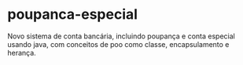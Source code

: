 # poupanca-especial
Novo sistema de conta bancária, incluindo poupança e conta especial usando java, com conceitos de poo como classe, encapsulamento e herança.
